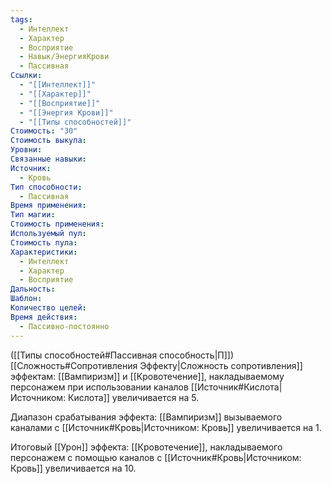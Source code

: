 ```yaml
---
tags:
  - Интеллект
  - Характер
  - Восприятие
  - Навык/ЭнергияКрови
  - Пассивная
Ссылки:
  - "[[Интеллект]]"
  - "[[Характер]]"
  - "[[Восприятие]]"
  - "[[Энергия Крови]]"
  - "[[Типы способностей]]"
Стоимость: "30"
Стоимость выкупа: 
Уровни: 
Связанные навыки: 
Источник:
  - Кровь
Тип способности:
  - Пассивная
Время применения: 
Тип магии: 
Стоимость применения: 
Используемый пул: 
Стоимость пула: 
Характеристики:
  - Интеллект
  - Характер
  - Восприятие
Дальность: 
Шаблон: 
Количество целей: 
Время действия:
  - Пассивно-постоянно
---
```

([[Типы способностей#Пассивная способность|П]]) [[Сложность#Cопротивления Эффекту|Сложность сопротивления]] эффектам: [[Вампиризм]] и [[Кровотечение]], накладываемому персонажем при использовании каналов [[Источник#Кислота|Источником: Кислота]] увеличивается на 5.

Диапазон срабатывания эффекта: [[Вампиризм]] вызываемого каналами с [[Источник#Кровь|Источником: Кровь]]  увеличивается на 1.

Итоговый [[Урон]] эффекта: [[Кровотечение]], накладываемого персонажем с помощью каналов с [[Источник#Кровь|Источником: Кровь]] увеличивается на 10.